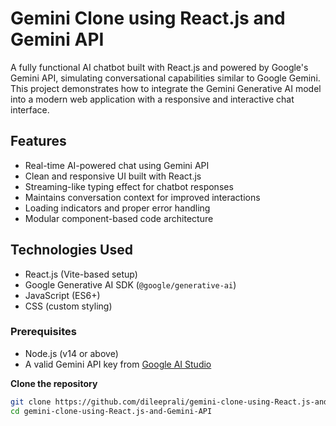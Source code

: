 # Gemini Clone using React.js and Gemini API

A fully functional AI chatbot built with React.js and powered by Google's Gemini API, simulating conversational capabilities similar to Google Gemini. This project demonstrates how to integrate the Gemini Generative AI model into a modern web application with a responsive and interactive chat interface.

## Features
- Real-time AI-powered chat using Gemini API
- Clean and responsive UI built with React.js
- Streaming-like typing effect for chatbot responses
- Maintains conversation context for improved interactions
- Loading indicators and proper error handling
- Modular component-based code architecture

## Technologies Used
- React.js (Vite-based setup)
- Google Generative AI SDK (`@google/generative-ai`)
- JavaScript (ES6+)
- CSS (custom styling)

 ### Prerequisites
- Node.js (v14 or above)
- A valid Gemini API key from [Google AI Studio](https://makersuite.google.com/app)

 **Clone the repository**
 ```bash
git clone https://github.com/dileeprali/gemini-clone-using-React.js-and-Gemini-API.git
cd gemini-clone-using-React.js-and-Gemini-API

 
 
